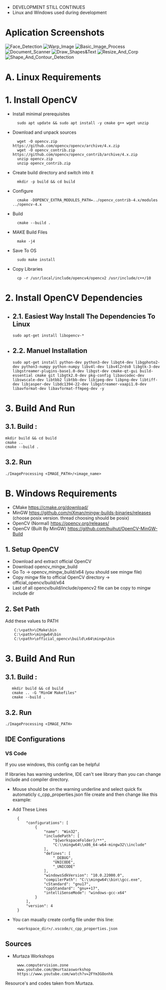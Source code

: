 * DEVELOPMENT STILL CONTINUES
* Linux and Windows used during development


# Aplication Screenshots

![Face_Detection](dev-doc/images_for_readme/Face_Detection.png)
![Warp_Image](dev-doc/images_for_readme/Warp_Image.png)
![Basic_Image_Process](dev-doc/images_for_readme/Basic_Image_Process.png)
![Document_Scanner](dev-doc/images_for_readme/Document_Scanner.png)
![Draw_Shapes&Text](dev-doc/images_for_readme/Draw_Shapes&Text.png)
![Resize_And_Corp](dev-doc/images_for_readme/Resize_And_Corp.png)
![Shape_And_Contour_Detection](dev-doc/images_for_readme/Shape_And_Contour_Detection.png)

# A. Linux Requirements

# 1. Install OpenCV

* Install minimal prerequisites

        sudo apt update && sudo apt install -y cmake g++ wget unzip

* Download and unpack sources

        wget -O opencv.zip https://github.com/opencv/opencv/archive/4.x.zip
        wget -O opencv_contrib.zip https://github.com/opencv/opencv_contrib/archive/4.x.zip
        unzip opencv.zip
        unzip opencv_contrib.zip

* Create build directory and switch into it
        
        mkdir -p build && cd build

* Configure
        
        cmake -DOPENCV_EXTRA_MODULES_PATH=../opencv_contrib-4.x/modules ../opencv-4.x

* Build
        
        cmake --build .

* MAKE Build Files
        
        make -j4

* Save To OS
        
        sudo make install

* Copy Libraries

        cp -r /usr/local/include/opencv4/opencv2 /usr/include/c++/10

# 2. Install OpenCV Dependencies

* ## 2.1. Easiest Way Install The Dependencies To Linux
      
      sudo apt-get install libopencv-*

* ## 2.2. Manuel Installation
    
      sudo apt-get install python-dev python3-dev libqt4-dev libgphoto2-dev python3-numpy python-numpy libv4l-dev libv4l2rds0 libgtk-3-dev libgstreamer-plugins-base1.0-dev libgst-dev cmake-qt-gui build-essential cmake git libgtk2.0-dev pkg-config libavcodec-dev libswscale-dev libtbb2 libtbb-dev libjpeg-dev libpng-dev libtiff-dev libjasper-dev libdc1394-22-dev libgstreamer-vaapi1.0-dev libavformat-dev libavformat-ffmpeg-dev -y

# 3. Build And Run

## 3.1. Build :

    mkdir build && cd build
    cmake ..
    cmake --build .

## 3.2. Run

    ./ImageProcessing <IMAGE_PATH>/<image_name>


# B. Windows Requirements

* CMake https://cmake.org/download/
* MinGW https://github.com/niXman/mingw-builds-binaries/releases (choose posix version. thread choosing should be posix)
* OpenCV (Normal) https://opencv.org/releases/
* OpenCV (Built By MinGW) https://github.com/huihut/OpenCV-MinGW-Build

## 1. Setup OpenCV

* Download and extract official OpenCV 
* Download opencv_mingw_build
* Go To -> opencv_mingw_build/x64 (you should see mingw file)
* Copy mingw file to official OpenCV directory -> official_opencv/build/x64
* Last of all opencv/build/include/opencv2 file can be copy to mingw include dir

## 2. Set Path

Add these values to PATH

        C:\<path>\CMake\bin
        C:\<path>\mingw64\bin
        C:\<path>\official_opencv\build\x64\mingw\bin

# 3. Build And Run

## 3.1. Build :

       mkdir build && cd build
       cmake .. -G "MinGW Makefiles"
       cmake --build .

## 3.2. Run
 
    ./ImageProcessing <IMAGE_PATH>

## IDE Configurations

### VS Code

If you use windows, this config can be helpful

If libraries has warning underline, IDE can't see library than you can change include and compiler directory. 

* Mouse should be on the warning underline and select quick fix automaticly  c_cpp_properties.json file create and then change like this example:


* Add These Lines 

        {
            "configurations": [
                {
                    "name": "Win32",
                    "includePath": [
                        "${workspaceFolder}/**",
                        "C:\\mingw64\\x86_64-w64-mingw32\\include"
                    ],
                    "defines": [
                        "_DEBUG",
                        "UNICODE",
                        "_UNICODE"
                    ],
                    "windowsSdkVersion": "10.0.22000.0",
                    "compilerPath": "C:\\mingw64\\bin\\gcc.exe",
                    "cStandard": "gnu17",
                    "cppStandard": "gnu++17",
                    "intelliSenseMode": "windows-gcc-x64"
                }
            ],
            "version": 4
        }        

* You can maually create config file under this line: 

        <workspace_dir>/.vscode/c_cpp_properties.json

## Sources

* Murtaza Workshops 

        www.computervision.zone
        www.youtube.com/@murtazasworkshop
        https://www.youtube.com/watch?v=2FYm3GOonhk

Resource's and codes taken from Murtaza.